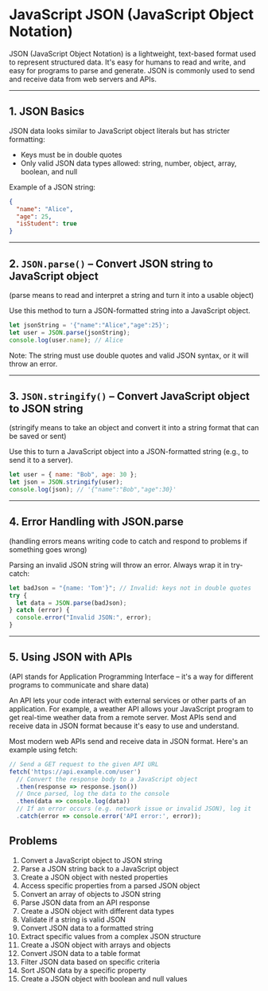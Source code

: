 # JavaScript JSON (JavaScript Object Notation)

JSON (JavaScript Object Notation) is a lightweight, text-based format used to represent structured data. It's easy for humans to read and write, and easy for programs to parse and generate. JSON is commonly used to send and receive data from web servers and APIs.

---

## 1. JSON Basics

JSON data looks similar to JavaScript object literals but has stricter formatting:

* Keys must be in double quotes
* Only valid JSON data types allowed: string, number, object, array, boolean, and null

Example of a JSON string:

```json
{
  "name": "Alice",
  "age": 25,
  "isStudent": true
}
```

---

## 2. `JSON.parse()` – Convert JSON string to JavaScript object

(parse means to read and interpret a string and turn it into a usable object)

Use this method to turn a JSON-formatted string into a JavaScript object.

```js
let jsonString = '{"name":"Alice","age":25}';
let user = JSON.parse(jsonString);
console.log(user.name); // Alice
```

Note: The string must use double quotes and valid JSON syntax, or it will throw an error.

---

## 3. `JSON.stringify()` – Convert JavaScript object to JSON string

(stringify means to take an object and convert it into a string format that can be saved or sent)

Use this to turn a JavaScript object into a JSON-formatted string (e.g., to send it to a server).

```js
let user = { name: "Bob", age: 30 };
let json = JSON.stringify(user);
console.log(json); // '{"name":"Bob","age":30}'
```

---

## 4. Error Handling with JSON.parse

(handling errors means writing code to catch and respond to problems if something goes wrong)

Parsing an invalid JSON string will throw an error. Always wrap it in try-catch:

```js
let badJson = "{name: 'Tom'}"; // Invalid: keys not in double quotes
try {
  let data = JSON.parse(badJson);
} catch (error) {
  console.error("Invalid JSON:", error);
}
```

---

## 5. Using JSON with APIs

(API stands for Application Programming Interface – it's a way for different programs to communicate and share data)

An API lets your code interact with external services or other parts of an application. For example, a weather API allows your JavaScript program to get real-time weather data from a remote server. Most APIs send and receive data in JSON format because it's easy to use and understand.

Most modern web APIs send and receive data in JSON format. Here's an example using fetch:

```js
// Send a GET request to the given API URL
fetch('https://api.example.com/user')
  // Convert the response body to a JavaScript object
  .then(response => response.json())
  // Once parsed, log the data to the console
  .then(data => console.log(data))
  // If an error occurs (e.g. network issue or invalid JSON), log it
  .catch(error => console.error('API error:', error));
```

## Problems

1. Convert a JavaScript object to JSON string
2. Parse a JSON string back to a JavaScript object
3. Create a JSON object with nested properties
4. Access specific properties from a parsed JSON object
5. Convert an array of objects to JSON string
6. Parse JSON data from an API response
7. Create a JSON object with different data types
8. Validate if a string is valid JSON
9. Convert JSON data to a formatted string
10. Extract specific values from a complex JSON structure
11. Create a JSON object with arrays and objects
12. Convert JSON data to a table format
13. Filter JSON data based on specific criteria
14. Sort JSON data by a specific property
15. Create a JSON object with boolean and null values
